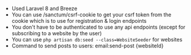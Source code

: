 - Used Laravel 8 and Breeze
- You can use /sanctum/csrf-cookie to get your csrf token from the cookie which is to use for registration & login endpoints
- You don't have to be authenticated to use any api endpoints (except for subscribing to a website by the user)
- You can use `php artisan db:seed --class=WebsiteSeeder` for websites
- Command to send posts to users: email:send-post {websiteId}